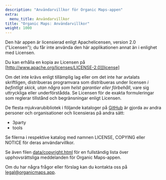 ```yaml
---
description: "Användarvillkor för Organic Maps-appen"
extra:
  menu_title: Användarvillkor
title: "Organic Maps: Användarvillkor"
weight: 1000
---
```


Den här appen är licensierad enligt Apachelicensen, version 2.0
("Licensen"); du får inte använda den här applikationen annat än i enlighet
med Licensen.

Du kan erhålla en kopia av Licensen på
[http://www.apache.org/licenses/LICENSE-2.0][license]

Om det inte krävs enligt tillämplig lag eller om det inte har avtalats
skriftligen, distribueras programvara som distribueras under licensen _i
befintligt skick, utan några som helst garantier eller förbehåll_, vare sig
uttryckliga eller underförstådda. Se Licensen för de exakta formuleringar
som reglerar tillstånd och begränsningar enligt Licensen.

De flesta mjukvarubibliotek i följande kataloger på [GitHub][github] är
gjorda av andra personer och organisationer och licensieras på andra sätt:

- 3party
- tools

Se filerna i respektive katalog med namnen LICENSE, COPYING eller NOTICE för
deras användarvillkor.

Se även filen [data/copyright.html][copyright] för en fullständig lista över
upphovsrättsliga meddelanden för Organic Maps-appen.

Om du har några frågor eller förslag kan du kontakta oss på
[legal@organicmaps.app](mailto:legal@organicmaps.app).

[github]: https://github.com/organicmaps/organicmaps
[licens]: http://www.apache.org/licenses/LICENSE-2.0
[copyright]: https://htmlpreview.github.io/?https://github.com/organicmaps/organicmaps/master/data/copyright.html
